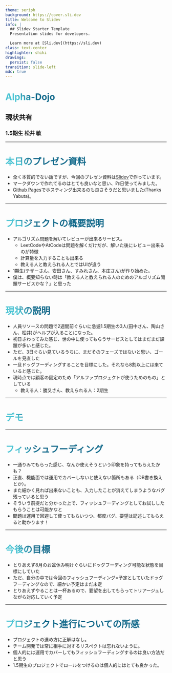 ```yaml
---
theme: seriph
background: https://cover.sli.dev
title: Welcome to Slidev
info: |
  ## Slidev Starter Template
  Presentation slides for developers.

  Learn more at [Sli.dev](https://sli.dev)
class: text-center
highlighter: shiki
drawings:
  persist: false
transition: slide-left
mdc: true
---
```


<style>
h1 {
  background-color: #f0fff0;
  background-image: linear-gradient(45deg, #4EC5D4 10%, #146b8c 20%);
  background-size: 100%;
  -webkit-background-clip: text;
  -moz-background-clip: text;
  -webkit-text-fill-color: transparent;
  -moz-text-fill-color: transparent;
}
</style>

# Alpha-Dojo

## 現状共有

### 1.5期生 松井 敏

---

# 本日のプレゼン資料

- 全く本質的でない話ですが、今回のプレゼン資料は[Slidev](https://sli.dev/)で作っています。
- マークダウンで作れてるのはとても良いなと思い、昨日使ってみました。
- [Github Pages](https://binnmti.github.io/slidev)でホスティング出来るのも良さそうだと思いました(Thanks Yabuta)。

---

# プロジェクトの概要説明

- アルゴリズム問題を解いてレビューが出来るサービス。
  - LeetCodeやAtCodeは問題を解くだけだが、解いた後にレビュー出来るのが特徴
  - 計算量を入力することも出来る
  - 教える人と教えられる人とではUIが違う
- 1期生(テザーさん、安田さん、すみれさん、本庄さん)が作り始めた。
- 僕は、概要知らない時は「教える人と教えられる人のためのアルゴリズム問題サービスかな？」と思った

---

# 現状の説明

- 人員リソースの問題で2週間前ぐらいに急遽1.5期生の3人(田中さん、陶山さん、松井)がヘルプが入ることになった。
- 初日さわってみた感じ、世の中に使ってもらうサービスとしてはまだまだ課題が多いと感じた。
- ただ、3日ぐらい見ているうちに、まだそのフェーズではないと思い、ゴールを見直した
- 一旦ドッグフーディングすることを目標にした。それなら8割以上には来ていると感じた。
- 現時点では顧客の固定のため「アルファプロジェクトが使うためのもの」としている
  - 教える人：勝又さん、教えられる人：2期生

---

# デモ

---

# フィッシュフーディング

- 一通りみてもらった感じ、なんか使えそうという印象を持ってもらえたかも？
- 正直、機能面では運用でカバーしないと使えない箇所もある（DB書き換えとか）。
- また細かく見れば出来ないことも、入力したことが消えてしまうようなバグ残っていると思う
- そういう前提だと分かった上で、フィッシュフーディングとしてお試ししたもらうことは可能かなと
- 問題は運用で回避して使ってもらいつつ、都度バグ、要望は記述してもらえると助かります！

---

# 今後の目標

- とりあえず8月のお盆休み明けぐらいにドッグフーディング可能な状態を目標にしていた
- ただ、自分の中では今回のフィッシュフーディング=予定としていたドッグフーディングなので、細かい予定はまだ未定
- とりあえずやることは一杯あるので、要望を出してもらってトリアージュしながら対応していく予定

---

# プロジェクト進行についての所感

- プロジェクトの進め方に正解はなし。
- チーム開発では常に相手に対するリスペクトは忘れないように。
- 個人的には運用でカバーしてもフィッシュフーディングするのは良い方法だと思う
- 1.5期生のプロジェクトでロールをつけるのは個人的にはとても良かった。
